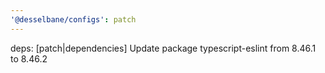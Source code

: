 ```yaml
---
'@desselbane/configs': patch
---
```


deps: [patch|dependencies] Update package typescript-eslint from 8.46.1 to 8.46.2
